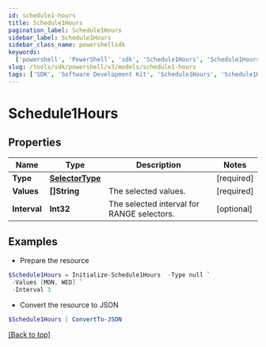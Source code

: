 ```yaml
---
id: schedule1-hours
title: Schedule1Hours
pagination_label: Schedule1Hours
sidebar_label: Schedule1Hours
sidebar_class_name: powershellsdk
keywords:
  ['powershell', 'PowerShell', 'sdk', 'Schedule1Hours', 'Schedule1Hours']
slug: /tools/sdk/powershell/v3/models/schedule1-hours
tags: ['SDK', 'Software Development Kit', 'Schedule1Hours', 'Schedule1Hours']
---
```


# Schedule1Hours

## Properties

| Name | Type | Description | Notes |
| --- | --- | --- | --- |
| **Type** | [**SelectorType**](selector-type) |  | [required] |
| **Values** | **[]String** | The selected values. | [required] |
| **Interval** | **Int32** | The selected interval for RANGE selectors. | [optional] |

## Examples

- Prepare the resource

```powershell
$Schedule1Hours = Initialize-Schedule1Hours  -Type null `
 -Values [MON, WED] `
 -Interval 3
```

- Convert the resource to JSON

```powershell
$Schedule1Hours | ConvertTo-JSON
```

[[Back to top]](#)
